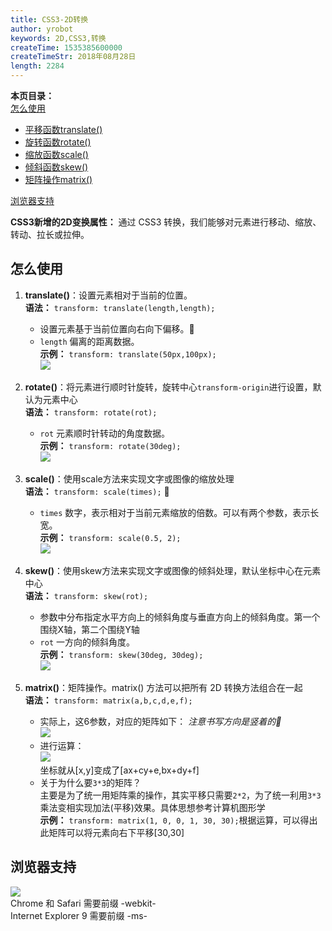 ```yaml
---
title: CSS3-2D转换
author: yrobot
keywords: 2D,CSS3,转换
createTime: 1535385600000
createTimeStr: 2018年08月28日
length: 2284
---
```


__本页目录：__    
[怎么使用](#id1)  
- [平移函数translate()](#id11)
- [旋转函数rotate()](#id12)
- [缩放函数scale()](#id13)
- [倾斜函数skew()](#id14)
- [矩阵操作matrix()](#id15)  

[浏览器支持](#id2)  

__CSS3新增的2D变换属性：__   通过 CSS3 转换，我们能够对元素进行移动、缩放、转动、拉长或拉伸。

<a href="" id="id1"></a>

## 怎么使用
<a href="" id="id11"></a>

1. __translate()__：设置元素相对于当前的位置。  
   __语法：__ `transform: translate(length,length);`  
   - 设置元素基于当前位置向右向下偏移。   
   - `length` 偏离的距离数据。  
   __示例：__ `transform: translate(50px,100px);`  
   ![](https://ws1.sinaimg.cn/large/006tNbRwgy1fuockbel15j30ai0euwey.jpg) 
<a href="" id="id12"></a>

2. __rotate()__：将元素进行顺时针旋转，旋转中心`transform-origin`进行设置，默认为元素中心  
   __语法：__ `transform: rotate(rot);`     
   - `rot` 元素顺时针转动的角度数据。   
   __示例：__ `transform: rotate(30deg);`   
   ![](https://ws4.sinaimg.cn/large/006tNbRwgy1fuockq1b1rj308i0aggmc.jpg)
<a href="" id="id13"></a>   

3. __scale()__：使用scale方法来实现文字或图像的缩放处理  
   __语法：__ `transform: scale(times);`     
   - `times` 数字，表示相对于当前元素缩放的倍数。可以有两个参数，表示长宽。  
   __示例：__ `transform: scale(0.5, 2);`   
   ![](https://ws4.sinaimg.cn/large/006tNbRwgy1fuoclaoa1uj30fa0lqjsf.jpg)
<a href="" id="14"></a>

4. __skew()__：使用skew方法来实现文字或图像的倾斜处理，默认坐标中心在元素中心   
   __语法：__ `transform: skew(rot);`  
   - 参数中分布指定水平方向上的倾斜角度与垂直方向上的倾斜角度。第一个围绕X轴，第二个围绕Y轴    
   - `rot` 一方向的倾斜角度。  
   __示例：__ `transform: skew(30deg, 30deg);`   
   ![](https://ws1.sinaimg.cn/large/006tNbRwgy1fuocmattrhj30880a4jrw.jpg)
<a href="" id="15"></a>

5. __matrix()__：矩阵操作。matrix() 方法可以把所有 2D 转换方法组合在一起  
   __语法：__ `transform: matrix(a,b,c,d,e,f);`  
   - 实际上，这6参数，对应的矩阵如下： _注意书写方向是竖着的_   
     ![](https://ws1.sinaimg.cn/large/006tNbRwgy1fuoak0zwuhj304302kq2w.jpg)  
   - 进行运算：  
     ![](https://ws1.sinaimg.cn/large/006tNbRwgy1fuoaq82zpxj30cm02xwep.jpg)  
     坐标就从[x,y]变成了[ax+cy+e,bx+dy+f]  
   - 关于为什么要`3*3`的矩阵？   
     主要是为了统一用矩阵乘的操作，其实平移只需要`2*2`，为了统一利用`3*3`乘法变相实现加法(平移)效果。具体思想参考计算机图形学    
   __示例：__ `transform: matrix(1, 0, 0, 1, 30, 30);`根据运算，可以得出此矩阵可以将元素向右下平移[30,30]   

<a id='id2'></a>

## 浏览器支持
![](https://ws4.sinaimg.cn/large/006tNbRwgy1fuo7z8j9byj318s04s3zs.jpg)  
Chrome 和 Safari 需要前缀 -webkit-  
Internet Explorer 9 需要前缀 -ms-  

